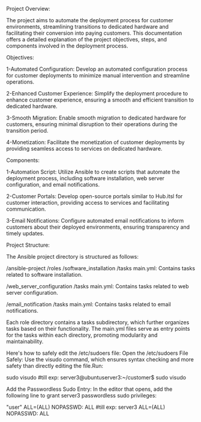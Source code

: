 Project Overview:

The project aims to automate the deployment process for customer environments, streamlining transitions to dedicated hardware and facilitating their conversion into paying customers. This documentation offers a detailed explanation of the project objectives, steps, and components involved in the deployment process.

Objectives:

1-Automated Configuration: Develop an automated configuration process for customer deployments to minimize manual intervention and streamline operations.

2-Enhanced Customer Experience: Simplify the deployment procedure to enhance customer experience, ensuring a smooth and efficient transition to dedicated hardware.

3-Smooth Migration: Enable smooth migration to dedicated hardware for customers, ensuring minimal disruption to their operations during the transition period.

4-Monetization: Facilitate the monetization of customer deployments by providing seamless access to services on dedicated hardware.

Components:

1-Automation Script: Utilize Ansible to create scripts that automate the deployment process, including software installation, web server configuration, and email notifications.

2-Customer Portals: Develop open-source portals similar to Hub.itsl for customer interaction, providing access to services and facilitating communication.

3-Email Notifications: Configure automated email notifications to inform customers about their deployed environments, ensuring transparency and timely updates.


Project Structure:

The Ansible project directory is structured as follows:

/ansible-project
/roles
/software_installation
/tasks
main.yml: Contains tasks related to software installation.

/web_server_configuration
/tasks
main.yml: Contains tasks related to web server configuration.

/email_notification
/tasks
main.yml: Contains tasks related to email notifications.


Each role directory contains a tasks subdirectory, which further organizes tasks based on their functionality. The main.yml files serve as entry points for the tasks within each directory, promoting modularity and maintainability.



Here's how to safely edit the /etc/sudoers file:
Open the /etc/sudoers File Safely: Use the visudo command, which ensures syntax checking and more safety than directly editing the file.Run:

sudo visudo              #till exp: server3@ubuntuserver3:~/customer$ sudo visudo

Add the Passwordless Sudo Entry: In the editor that opens, add the following line to grant server3 passwordless sudo privileges:

"user" ALL=(ALL) NOPASSWD: ALL          #till exp: server3 ALL=(ALL) NOPASSWD: ALL


